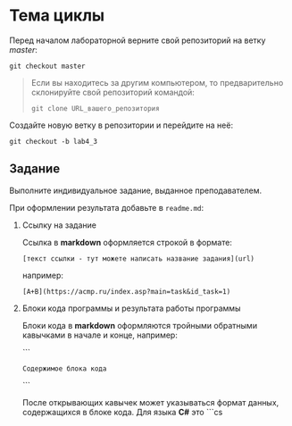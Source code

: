 # Тема циклы

Перед началом лабораторной верните свой репозиторий на ветку *master*:

```
git checkout master
```

>Если вы находитесь за другим компьютером, то предварительно склонируйте свой репозиторий командой:
>```
>git clone URL_вашего_репозитория
>```

Создайте новую ветку в репозитории и перейдите на неё:

```
git checkout -b lab4_3
```

## Задание

Выполните индивидуальное задание, выданное преподавателем.

При оформлении результата добавьте в `readme.md`:

1. Ссылку на задание

    Ссылка в **markdown** оформляется строкой в формате:

    `[текст ссылки - тут можете написать название задания](url)`

    например:

    `[A+B](https://acmp.ru/index.asp?main=task&id_task=1)` 

1. Блоки кода программы и результата работы программы

    Блоки кода в **markdown** оформляются тройными обратными кавычками в начале и конце, например:

    \`\`\`
    ```
    Содержимое блока кода
    ```
    \`\`\`

    После открывающих кавычек может указываться формат данных, содержащихся в блоке кода. Для языка **C#** это \`\`\`cs
